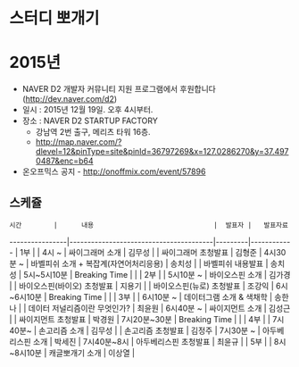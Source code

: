 # 스터디 뽀개기


# 2015년

* NAVER D2 개발자 커뮤니티 지원 프로그램에서 후원합니다(http://dev.naver.com/d2) 
* 일시 : 2015년 12월 19일. 오후 4시부터.
* 장소 : NAVER D2 STARTUP FACTORY
    - 강남역 2번 출구, 메리츠 타워 16층.
    - http://map.naver.com/?dlevel=12&pinType=site&pinId=36797269&x=127.0286270&y=37.4970487&enc=b64 
* 온오프믹스 공지 - http://onoffmix.com/event/57896

## 스케쥴 

    시간        |      내용                              |  발표자 |   발표자료
----------------|----------------------------------------|---------|------------
                | 1부                                    |         |
4시 ~           | 싸이그래머 소개                        | 김무성  |
                | 싸이그래머 초청발표                    | 김형준  |
4시30분 ~       | 바벨피쉬 소개 + 복잡계(자연어처리응용) | 송치성  |
                | 바벨피쉬 내용발표                      | 송치성  |
5시~5시10분     | Breaking Time                          |         |
                | 2부                                    |         |
5시10분 ~       | 바이오스핀 소개                        | 김가경  |
                | 바이오스핀(바이오) 초청발표            | 지용기  |
                | 바이오스핀(뉴로) 초청발표              | 조강익  |
6시~6시10분     | Breaking Time                          |         |
                | 3부                                    |         |
6시10분 ~       | 데이터그램 소개 & 색채학               | 송한나  |
                | 데이터 저널리즘이란 무엇인가?          | 최윤원  |
6시40분 ~       | 싸이지먼트 소개                        | 김성근  |
                | 싸이지먼트 초청발표                    | 박경원  |
7시20분~30분    | Breaking Time                          |         |
                | 4부                                    |         |
7시40분~        | 손고리즘 소개                          | 김무성  |
                | 손고리즘 초청발표                      | 김정주  |
7시30분 ~       | 아두베리스핀 소개                      | 박세진  |
7시40분~8시     | 아두베리스핀 초청발표                  | 최윤규  |
                | 5부                                    |         |
8시~8시10분     | 캐글뽀개기 소개                        | 이상열  |
